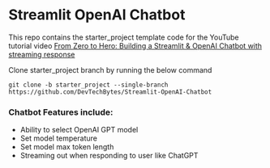 # Streamlit OpenAI Chatbot

This repo contains the starter_project template code for the YouTube tutorial video <a href="#">From Zero to Hero: Building a Streamlit & OpenAI Chatbot with streaming response</a>

Clone starter_project branch by running the below command

`
git clone -b starter_project --single-branch https://github.com/DevTechBytes/Streamlit-OpenAI-Chatbot
`
### Chatbot Features include:
- Ability to select OpenAI GPT model
- Set model temperature
- Set model max token length
- Streaming out when responding to user like ChatGPT
